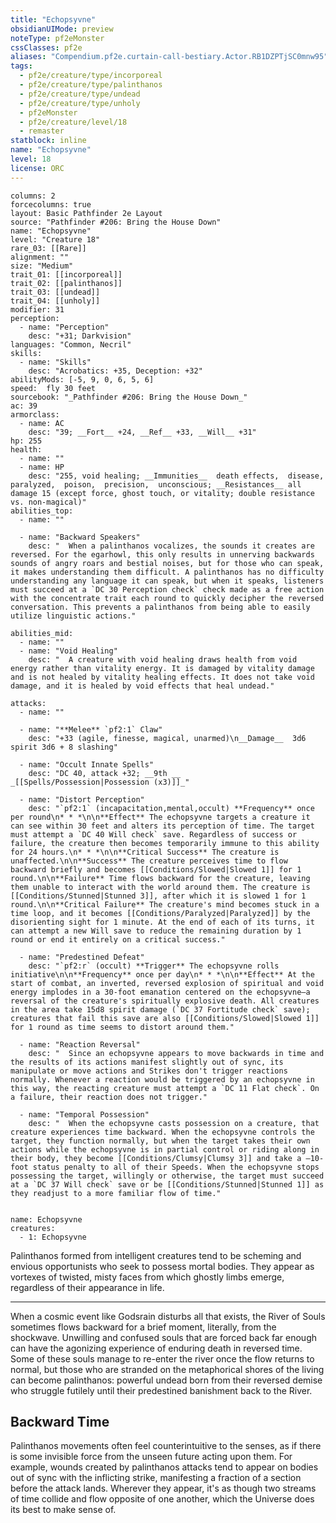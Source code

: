 ```yaml
---
title: "Echopsyvne"
obsidianUIMode: preview
noteType: pf2eMonster
cssClasses: pf2e
aliases: "Compendium.pf2e.curtain-call-bestiary.Actor.RB1DZPTjSC0mnw95" 
tags:
  - pf2e/creature/type/incorporeal
  - pf2e/creature/type/palinthanos
  - pf2e/creature/type/undead
  - pf2e/creature/type/unholy
  - pf2eMonster
  - pf2e/creature/level/18
  - remaster
statblock: inline
name: "Echopsyvne"
level: 18
license: ORC
---
```


```statblock
columns: 2
forcecolumns: true
layout: Basic Pathfinder 2e Layout
source: "Pathfinder #206: Bring the House Down"
name: "Echopsyvne"
level: "Creature 18"
rare_03: [[Rare]]
alignment: ""
size: "Medium"
trait_01: [[incorporeal]]
trait_02: [[palinthanos]]
trait_03: [[undead]]
trait_04: [[unholy]]
modifier: 31
perception:
  - name: "Perception"
    desc: "+31; Darkvision"
languages: "Common, Necril"
skills:
  - name: "Skills"
    desc: "Acrobatics: +35, Deception: +32"
abilityMods: [-5, 9, 0, 6, 5, 6]
speed:  fly 30 feet
sourcebook: "_Pathfinder #206: Bring the House Down_"
ac: 39
armorclass:
  - name: AC
    desc: "39; __Fort__ +24, __Ref__ +33, __Will__ +31"
hp: 255
health:
  - name: ""
  - name: HP
    desc: "255, void healing; __Immunities__  death effects,  disease,  paralyzed,  poison,  precision,  unconscious; __Resistances__ all damage 15 (except force, ghost touch, or vitality; double resistance vs. non-magical)"
abilities_top:
  - name: ""

  - name: "Backward Speakers"
    desc: "  When a palinthanos vocalizes, the sounds it creates are reversed. For the egarhowl, this only results in unnerving backwards sounds of angry roars and bestial noises, but for those who can speak, it makes understanding them difficult. A palinthanos has no difficulty understanding any language it can speak, but when it speaks, listeners must succeed at a `DC 30 Perception check` check made as a free action with the concentrate trait each round to quickly decipher the reversed conversation. This prevents a palinthanos from being able to easily utilize linguistic actions."

abilities_mid:
  - name: ""
  - name: "Void Healing"
    desc: "  A creature with void healing draws health from void energy rather than vitality energy. It is damaged by vitality damage and is not healed by vitality healing effects. It does not take void damage, and it is healed by void effects that heal undead."

attacks:
  - name: ""

  - name: "**Melee** `pf2:1` Claw"
    desc: "+33 (agile, finesse, magical, unarmed)\n__Damage__  3d6 spirit 3d6 + 8 slashing"

  - name: "Occult Innate Spells"
    desc: "DC 40, attack +32; __9th __  _[[Spells/Possession|Possession (x3)]]_"

  - name: "Distort Perception"
    desc: "`pf2:1` (incapacitation,mental,occult) **Frequency** once per round\n* * *\n\n**Effect** The echopsyvne targets a creature it can see within 30 feet and alters its perception of time. The target must attempt a `DC 40 Will check` save. Regardless of success or failure, the creature then becomes temporarily immune to this ability for 24 hours.\n* * *\n\n**Critical Success** The creature is unaffected.\n\n**Success** The creature perceives time to flow backward briefly and becomes [[Conditions/Slowed|Slowed 1]] for 1 round.\n\n**Failure** Time flows backward for the creature, leaving them unable to interact with the world around them. The creature is [[Conditions/Stunned|Stunned 3]], after which it is slowed 1 for 1 round.\n\n**Critical Failure** The creature's mind becomes stuck in a time loop, and it becomes [[Conditions/Paralyzed|Paralyzed]] by the disorienting sight for 1 minute. At the end of each of its turns, it can attempt a new Will save to reduce the remaining duration by 1 round or end it entirely on a critical success."

  - name: "Predestined Defeat"
    desc: "`pf2:r` (occult) **Trigger** The echopsyvne rolls initiative\n\n**Frequency** once per day\n* * *\n\n**Effect** At the start of combat, an inverted, reversed explosion of spiritual and void energy implodes in a 30-foot emanation centered on the echopsyvne—a reversal of the creature's spiritually explosive death. All creatures in the area take 15d8 spirit damage (`DC 37 Fortitude check` save); creatures that fail this save are also [[Conditions/Slowed|Slowed 1]] for 1 round as time seems to distort around them."

  - name: "Reaction Reversal"
    desc: "  Since an echopsyvne appears to move backwards in time and the results of its actions manifest slightly out of sync, its manipulate or move actions and Strikes don't trigger reactions normally. Whenever a reaction would be triggered by an echopsyvne in this way, the reacting creature must attempt a `DC 11 Flat check`. On a failure, their reaction does not trigger."

  - name: "Temporal Possession"
    desc: "  When the echopsyvne casts possession on a creature, that creature experiences time backward. When the echopsyvne controls the target, they function normally, but when the target takes their own actions while the echopsyvne is in partial control or riding along in their body, they become [[Conditions/Clumsy|Clumsy 3]] and take a –10-foot status penalty to all of their Speeds. When the echopsyvne stops possessing the target, willingly or otherwise, the target must succeed at a `DC 37 Will check` save or be [[Conditions/Stunned|Stunned 1]] as they readjust to a more familiar flow of time."
 
```

```encounter-table
name: Echopsyvne
creatures:
  - 1: Echopsyvne
```



Palinthanos formed from intelligent creatures tend to be scheming and envious opportunists who seek to possess mortal bodies. They appear as vortexes of twisted, misty faces from which ghostly limbs emerge, regardless of their appearance in life.

* * *

When a cosmic event like Godsrain disturbs all that exists, the River of Souls sometimes flows backward for a brief moment, literally, from the shockwave. Unwilling and confused souls that are forced back far enough can have the agonizing experience of enduring death in reversed time. Some of these souls manage to re-enter the river once the flow returns to normal, but those who are stranded on the metaphorical shores of the living can become palinthanos: powerful undead born from their reversed demise who struggle futilely until their predestined banishment back to the River.

## Backward Time

Palinthanos movements often feel counterintuitive to the senses, as if there is some invisible force from the unseen future acting upon them. For example, wounds created by palinthanos attacks tend to appear on bodies out of sync with the inflicting strike, manifesting a fraction of a section before the attack lands. Wherever they appear, it's as though two streams of time collide and flow opposite of one another, which the Universe does its best to make sense of.
